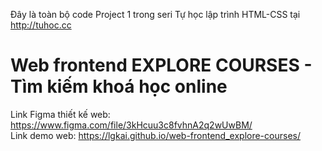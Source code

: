 Đây là toàn bộ code Project 1 trong seri Tự học lập trình HTML-CSS tại http://tuhoc.cc

# Web frontend EXPLORE COURSES - Tìm kiếm khoá học online

Link Figma thiết kế web: https://www.figma.com/file/3kHcuu3c8fvhnA2q2wUwBM/  
Link demo web: https://lgkai.github.io/web-frontend_explore-courses/
